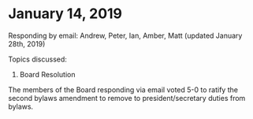 January 14, 2019
=================================

Responding by email: Andrew, Peter, Ian, Amber, Matt (updated January 28th, 2019)

Topics discussed:

1. Board Resolution

The members of the Board responding via email voted 5-0 to ratify the second bylaws amendment to remove to president/secretary duties from bylaws.
